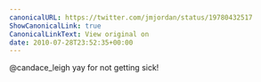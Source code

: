 ```yaml
---
canonicalURL: https://twitter.com/jmjordan/status/19780432517
ShowCanonicalLink: true
CanonicalLinkText: View original on
date: 2010-07-28T23:52:35+00:00
---
```

@candace_leigh yay for not getting sick!